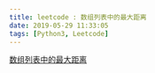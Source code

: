 ```yaml
---
title: leetcode : 数组列表中的最大距离
date: 2019-05-29 11:33:05
tags: [Python3, Leetcode]
---
```


[数组列表中的最大距离](https://leetcode-cn.com/problems/maximum-distance-in-arrays/)

